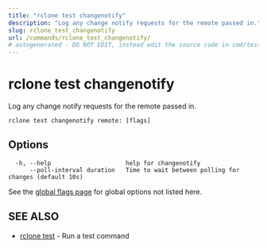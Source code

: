 ```yaml
---
title: "rclone test changenotify"
description: "Log any change notify requests for the remote passed in."
slug: rclone_test_changenotify
url: /commands/rclone_test_changenotify/
# autogenerated - DO NOT EDIT, instead edit the source code in cmd/test/changenotify/ and as part of making a release run "make commanddocs"
---
```

# rclone test changenotify

Log any change notify requests for the remote passed in.

```
rclone test changenotify remote: [flags]
```

## Options

```
  -h, --help                     help for changenotify
      --poll-interval duration   Time to wait between polling for changes (default 10s)
```

See the [global flags page](/flags/) for global options not listed here.

## SEE ALSO

* [rclone test](/commands/rclone_test/)	 - Run a test command

